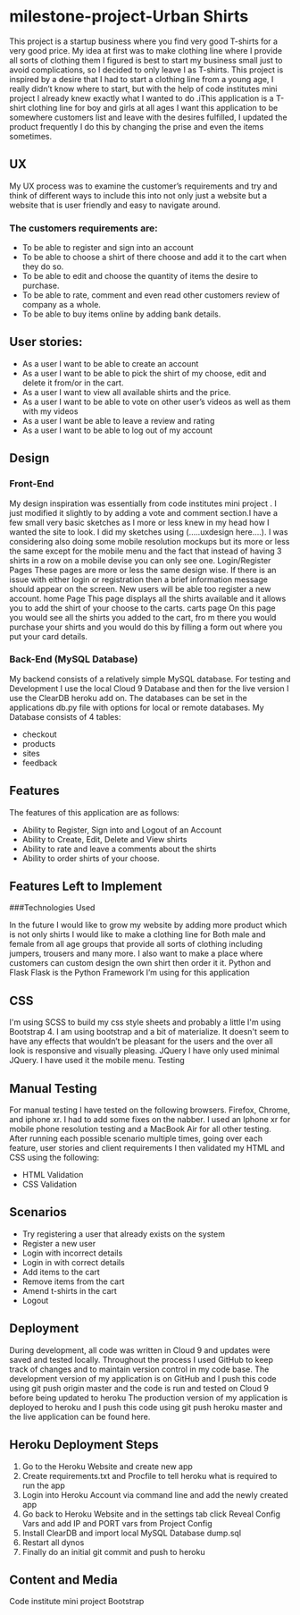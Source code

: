 # milestone-project-Urban Shirts


This project is a startup  business where you find very good T-shirts for a very good price.
My idea at first was to make clothing line where I provide all sorts of clothing them I figured is best to start my business small just to avoid complications, so I decided to only leave I as T-shirts.
This project is inspired by a desire that I had to start a clothing line from a young age, I really didn’t know where to start, but with the help of code institutes mini project I already knew exactly what I wanted to do .iThis application is a T-shirt clothing line for boy and girls at all ages I want this application to be somewhere customers list and leave with the desires fulfilled, I updated the product frequently I do this by changing the prise and even the items sometimes.
## UX
My UX process was to  examine the customer’s requirements and try and think of different ways to include this into not only just a website but a website that is user friendly and easy to navigate around.
### The customers requirements are:
* To be able to register and sign into an account
* To be able to choose a shirt of there choose and add it to the cart when they do so.
* To be able to edit and choose the quantity of items the desire to purchase.
* To be able to rate, comment and even read other customers review of company as a whole.
* To be able to buy items online by adding bank details.

## User stories:
* As a user I want to be able to create an account
* As a user I want to be able to pick the shirt of my choose, edit and delete it from/or in the cart.
* As a user I want to view all available shirts and the price.
* As a user I want to be able to vote on other user’s videos as well as them with my videos
* As a user I want be able to leave a review and rating 
* As a user I want to be able to log out of my account

## Design

### Front-End
My design inspiration was essentially from code institutes mini project . I just modified it slightly to by adding a vote and comment section.I have a few small very basic sketches as I more or less knew in my head how I wanted the site to look. I did my sketches using (…..uxdesign here….). 
I was considering also doing some mobile resolution mockups but its more or less the same except for the mobile menu and the fact that instead of having 3 shirts in a row on a mobile devise you can only see one.
Login/Register Pages These pages are more or less the same design wise. If there is an issue with either login or registration then a brief information message should appear on the screen. New users will be able too register a new account.
home  Page This page displays all the shirts available and it allows you to add the shirt of your choose to the carts.
 carts page On this page you would see all the shirts you added to the cart, fro m there you would purchase your shirts and you would do this by filling a form out where you put your card details.

### Back-End (MySQL Database)
My backend consists of a relatively simple MySQL database. For testing and Development I use the local Cloud 9 Database and then for the live version I use the ClearDB heroku add on. The databases can be set in the applications db.py file with options for local or remote databases.
My Database consists of 4 tables:
* checkout
* products
* sites
* feedback

## Features
The features of this application are as follows:
* Ability to Register, Sign into and Logout of an Account
* Ability to Create, Edit, Delete and View shirts
* Ability to rate and leave a comments about the shirts
* Ability to order shirts of your choose.

## Features Left to Implement
###Technologies Used

In the future I would like to grow my website by adding more product which is not only shirts I would like to make a clothing line for Both male and female from all age groups that provide all sorts of clothing including jumpers, trousers and many more. I also want to make a place where customers can custom design the own shirt then order it it.
Python and Flask
Flask is the Python Framework I’m using for this application

## CSS
I'm using SCSS to build my css style sheets and probably a little  I'm using  Bootstrap 4. I am using bootstrap and a bit of materialize. It doesn't seem to have any  effects that wouldn’t be pleasant for the users and  the over all look is responsive and visually pleasing.
JQuery
I have only used minimal JQuery. I have used it  the mobile menu.
Testing

## Manual Testing
For manual testing I have tested on the following browsers. Firefox, Chrome, and iphone xr. I had to add some fixes on the nabber.
I used an Iphone xr for mobile phone resolution testing and a MacBook Air for all other testing.
After running each possible scenario multiple times, going over each feature, user stories and client requirements I then validated my HTML and CSS using the following:
* HTML Validation
* CSS Validation

## Scenarios
* Try registering a user that already exists on the system
* Register a new user
* Login with incorrect details
* Login in with correct details
* Add items to the cart
* Remove items from the cart 
* Amend t-shirts in the cart
* Logout

## Deployment
During development, all code was written in Cloud 9 and updates were saved and tested locally. Throughout the process I used GitHub to keep track of changes and to maintain version control in my code base.
The development version of my application is on GitHub and I push this code using git push origin master and the code is run and tested on Cloud 9 before being updated to heroku
The production version of my application is deployed to heroku and I push this code using git push heroku master and the live application can be found here.

## Heroku Deployment Steps
1. Go to the Heroku Website and create new app
2. Create requirements.txt and Procfile to tell heroku what is required to run the app
3. Login into Heroku Account via command line and add the newly created app
4. Go back to Heroku Website and in the settings tab click Reveal Config Vars and add IP and PORT vars from Project Config
5. Install ClearDB and import local MySQL Database dump.sql
6. Restart all dynos
7. Finally do an initial git commit and push to heroku

## Content and Media
 Code institute mini project
Bootstrap


